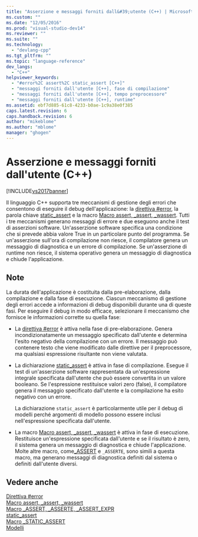 ```yaml
---
title: "Asserzione e messaggi forniti dall&#39;utente (C++) | Microsoft Docs"
ms.custom: ""
ms.date: "12/05/2016"
ms.prod: "visual-studio-dev14"
ms.reviewer: ""
ms.suite: ""
ms.technology: 
  - "devlang-cpp"
ms.tgt_pltfrm: ""
ms.topic: "language-reference"
dev_langs: 
  - "C++"
helpviewer_keywords: 
  - "#error%2C assert%2C static_assert [C++]"
  - "messaggi forniti dall'utente [C++], fase di compilazione"
  - "messaggi forniti dall'utente [C++], tempo preprocessore"
  - "messaggi forniti dall'utente [C++], runtime"
ms.assetid: ebf7d885-61c8-4233-b0ae-1c9a38e0f385
caps.latest.revision: 6
caps.handback.revision: 6
author: "mikeblome"
ms.author: "mblome"
manager: "ghogen"
---
```

# Asserzione e messaggi forniti dall&#39;utente (C++)
[!INCLUDE[vs2017banner](../assembler/inline/includes/vs2017banner.md)]

Il linguaggio C\+\+ supporta tre meccanismi di gestione degli errori che consentono di eseguire il debug dell'applicazione: la [direttiva \#error](../preprocessor/hash-error-directive-c-cpp.md), la parola chiave [static\_assert](../cpp/static-assert.md) e la macro [Macro assert, \_assert, \_wassert](../c-runtime-library/reference/assert-macro-assert-wassert.md).  Tutti i tre meccanismi generano messaggi di errore e due eseguono anche il test di asserzioni software.  Un'asserzione software specifica una condizione che si prevede abbia valore True in un particolare punto del programma.  Se un'asserzione sull'ora di compilazione non riesce, il compilatore genera un messaggio di diagnostica e un errore di compilazione.  Se un'asserzione di runtime non riesce, il sistema operativo genera un messaggio di diagnostica e chiude l'applicazione.  
  
## Note  
 La durata dell'applicazione è costituita dalla pre\-elaborazione, dalla compilazione e dalla fase di esecuzione.  Ciascun meccanismo di gestione degli errori accede a informazioni di debug disponibili durante una di queste fasi.  Per eseguire il debug in modo efficace, selezionare il meccanismo che fornisce le informazioni corrette su quella fase:  
  
-   La [direttiva \#error](../preprocessor/hash-error-directive-c-cpp.md) è attiva nella fase di pre\-elaborazione.  Genera incondizionatamente un messaggio specificato dall'utente e determina l'esito negativo della compilazione con un errore.  Il messaggio può contenere testo che viene modificato dalle direttive per il preprocessore, ma qualsiasi espressione risultante non viene valutata.  
  
-   La dichiarazione [static\_assert](../cpp/static-assert.md) è attiva in fase di compilazione.  Esegue il test di un'asserzione software rappresentata da un'espressione integrale specificata dall'utente che può essere convertita in un valore booleano.  Se l'espressione restituisce valori zero \(false\), il compilatore genera il messaggio specificato dall'utente e la compilazione ha esito negativo con un errore.  
  
     La dichiarazione `static_assert` è particolarmente utile per il debug di modelli perché argomenti di modello possono essere inclusi nell'espressione specificata dall'utente.  
  
-   La macro [Macro assert, \_assert, \_wassert](../c-runtime-library/reference/assert-macro-assert-wassert.md) è attiva in fase di esecuzione.  Restituisce un'espressione specificata dall'utente e se il risultato è zero, il sistema genera un messaggio di diagnostica e chiude l'applicazione.  Molte altre macro, come[\_ASSERT](../c-runtime-library/reference/assert-asserte-assert-expr-macros.md) e `_ASSERTE`, sono simili a questa macro, ma generano messaggi di diagnostica definiti dal sistema o definiti dall'utente diversi.  
  
## Vedere anche  
 [Direttiva \#error](../preprocessor/hash-error-directive-c-cpp.md)   
 [Macro assert, \_assert, \_wassert](../c-runtime-library/reference/assert-macro-assert-wassert.md)   
 [Macro \_ASSERT, \_ASSERTE, \_ASSERT\_EXPR](../c-runtime-library/reference/assert-asserte-assert-expr-macros.md)   
 [static\_assert](../cpp/static-assert.md)   
 [Macro \_STATIC\_ASSERT](../c-runtime-library/reference/static-assert-macro.md)   
 [Modelli](../cpp/templates-cpp.md)